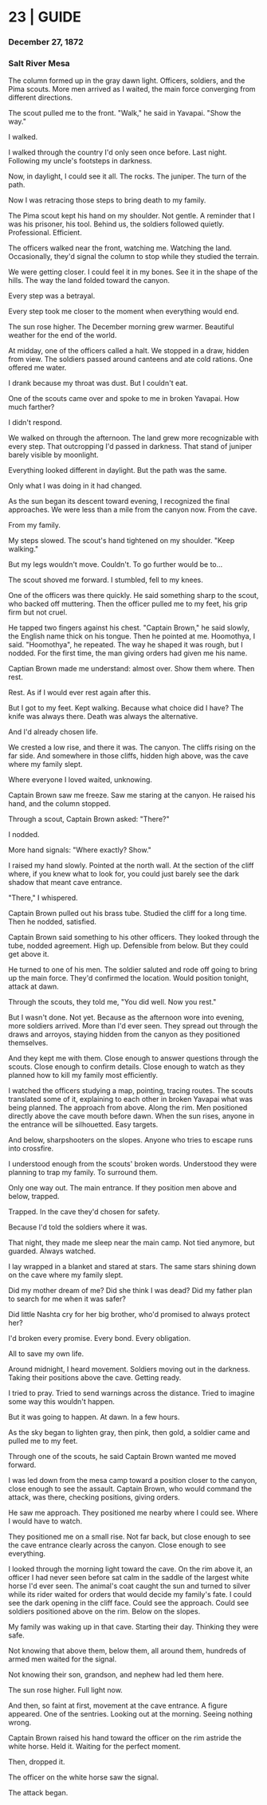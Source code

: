 # 23  |  GUIDE

### December 27, 1872
### Salt River Mesa
The column formed up in the gray dawn light. Officers, soldiers, and the Pima scouts. More men arrived as I waited, the main force converging from different directions.

The scout pulled me to the front. "Walk," he said in Yavapai. "Show the way."

I walked.

I walked through the country I'd only seen once before. Last night. Following my uncle's footsteps in darkness.

Now, in daylight, I could see it all. The rocks. The juniper. The turn of the path.

Now I was retracing those steps to bring death to my family.

The Pima scout kept his hand on my shoulder. Not gentle. A reminder that I was his prisoner, his tool. Behind us, the soldiers followed quietly. Professional. Efficient.

The officers walked near the front, watching me. Watching the land. Occasionally, they'd signal the column to stop while they studied the terrain.

We were getting closer. I could feel it in my bones. See it in the shape of the hills. The way the land folded toward the canyon.

Every step was a betrayal.

Every step took me closer to the moment when everything would end.

The sun rose higher. The December morning grew warmer. Beautiful weather for the end of the world.

At midday, one of the officers called a halt. We stopped in a draw, hidden from view. The soldiers passed around canteens and ate cold rations. One offered me water.

I drank because my throat was dust. But I couldn't eat.

One of the scouts came over and spoke to me in broken Yavapai. How much farther?

I didn't respond.

We walked on through the afternoon. The land grew more recognizable with every step. That outcropping I'd passed in darkness. That stand of juniper barely visible by moonlight.

Everything looked different in daylight. But the path was the same.

Only what I was doing in it had changed.

As the sun began its descent toward evening, I recognized the final approaches. We were less than a mile from the canyon now. From the cave.

From my family.

My steps slowed. The scout's hand tightened on my shoulder. "Keep walking."

But my legs wouldn't move. Couldn't. To go further would be to...

The scout shoved me forward. I stumbled, fell to my knees.

One of the officers was there quickly. He said something sharp to the scout, who backed off muttering. Then the officer pulled me to my feet, his grip firm but not cruel.

He tapped two fingers against his chest. "Captain Brown," he said slowly, the English name thick on his tongue. Then he pointed at me. Hoomothya, I said. "Hoomothya", he repeated. The way he shaped it was rough, but I nodded. For the first time, the man giving orders had given me his name.

Captian Brown made me understand: almost over. Show them where. Then rest.

Rest. As if I would ever rest again after this.

But I got to my feet. Kept walking. Because what choice did I have? The knife was always there. Death was always the alternative.

And I'd already chosen life.

We crested a low rise, and there it was. The canyon. The cliffs rising on the far side. And somewhere in those cliffs, hidden high above, was the cave where my family slept.

Where everyone I loved waited, unknowing.

Captain Brown saw me freeze. Saw me staring at the canyon. He raised his hand, and the column stopped.

Through a scout, Captain Brown asked: "There?"

I nodded.

More hand signals: "Where exactly? Show."

I raised my hand slowly. Pointed at the north wall. At the section of the cliff where, if you knew what to look for, you could just barely see the dark shadow that meant cave entrance.

"There," I whispered.

Captain Brown pulled out his brass tube. Studied the cliff for a long time. Then he nodded, satisfied.

Captain Brown said something to his other officers. They looked through the tube, nodded agreement. High up. Defensible from below. But they could get above it.

He turned to one of his men. The soldier saluted and rode off going to bring up the main force. They'd confirmed the location. Would position tonight, attack at dawn.

Through the scouts, they told me, "You did well. Now you rest."

But I wasn't done. Not yet. Because as the afternoon wore into evening, more soldiers arrived. More than I'd ever seen. They spread out through the draws and arroyos, staying hidden from the canyon as they positioned themselves.

And they kept me with them. Close enough to answer questions through the scouts. Close enough to confirm details. Close enough to watch as they planned how to kill my family most efficiently.

I watched the officers studying a map, pointing, tracing routes. The scouts translated some of it, explaining to each other in broken Yavapai what was being planned. The approach from above. Along the rim. Men positioned directly above the cave mouth before dawn. When the sun rises, anyone in the entrance will be silhouetted. Easy targets.

And below, sharpshooters on the slopes. Anyone who tries to escape runs into crossfire.

I understood enough from the scouts' broken words. Understood they were planning to trap my family. To surround them.

Only one way out. The main entrance. If they position men above and below, trapped.

Trapped. In the cave they'd chosen for safety.

Because I'd told the soldiers where it was.

That night, they made me sleep near the main camp. Not tied anymore, but guarded. Always watched.

I lay wrapped in a blanket and stared at stars. The same stars shining down on the cave where my family slept.

Did my mother dream of me? Did she think I was dead? Did my father plan to search for me when it was safer?

Did little Nashta cry for her big brother, who'd promised to always protect her?

I'd broken every promise. Every bond. Every obligation.

All to save my own life.

Around midnight, I heard movement. Soldiers moving out in the darkness. Taking their positions above the cave. Getting ready.

I tried to pray. Tried to send warnings across the distance. Tried to imagine some way this wouldn't happen.

But it was going to happen. At dawn. In a few hours.

As the sky began to lighten gray, then pink, then gold, a soldier came and pulled me to my feet.

Through one of the scouts, he said Captain Brown wanted me moved forward.

I was led down from the mesa camp toward a position closer to the canyon, close enough to see the assault. Captain Brown, who would command the attack, was there, checking positions, giving orders.

He saw me approach. They positioned me nearby where I could see. Where I would have to watch.

They positioned me on a small rise. Not far back, but close enough to see the cave entrance clearly across the canyon. Close enough to see everything.

I looked through the morning light toward the cave. On the rim above it, an officer I had never seen before sat calm in the saddle of the largest white horse I'd ever seen. The animal's coat caught the sun and turned to silver while its rider waited for orders that would decide my family's fate. I could see the dark opening in the cliff face. Could see the approach. Could see soldiers positioned above on the rim. Below on the slopes.

My family was waking up in that cave. Starting their day. Thinking they were safe.

Not knowing that above them, below them, all around them, hundreds of armed men waited for the signal.

Not knowing their son, grandson, and nephew had led them here.

The sun rose higher. Full light now.

And then, so faint at first, movement at the cave entrance. A figure appeared. One of the sentries. Looking out at the morning. Seeing nothing wrong.

Captain Brown raised his hand toward the officer on the rim astride the white horse. Held it. Waiting for the perfect moment.

Then, dropped it.

The officer on the white horse saw the signal.

The attack began.
